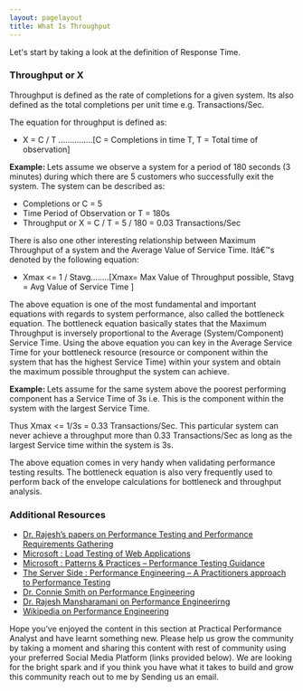 ```yaml
---
layout: pagelayout
title: What Is Throughput
---
```


Let's start by taking a look at the definition of Response Time. 

### Throughput or X

Throughput is defined as the rate of completions for a given system. Its also defined as the total completions per unit time e.g. Transactions/Sec.

The equation for throughput is defined as:

<p align="center">
  <ul>
    <li>
      X = C / T ...............[C = Completions in time T, T = Total time of observation]
    </li>
  </ul>
  
  <p>
    <strong>Example: </strong>Lets assume we observe a system for a period of 180 seconds (3 minutes) during which there are 5 customers who successfully exit the system. The system can be described as:
  </p>
  
  <ul>
    <li>
      Completions or C = 5
    </li>
    <li>
      Time Period of Observation or T = 180s
    </li>
    <li>
      Throughput or X = C / T = 5 / 180 = 0.03 Transactions/Sec
    </li>
  </ul>
  
  <p>
    There is also one other interesting relationship between Maximum Throughput of a system and the Average Value of Service Time. Itâ€™s denoted by the following equation:
  </p>
  
  <ul>
    <li>
      Xmax <= 1 / Stavg........[Xmax= Max Value of Throughput possible, Stavg = Avg Value of Service Time ]
    </li>
  </ul>
  
  <p>
    The above equation is one of the most fundamental and important equations with regards to system performance, also called the bottleneck equation. The bottleneck equation basically states that the Maximum Throughput is inversely proportional to the Average (System/Component) Service Time. Using the above equation you can key in the Average Service Time for your bottleneck resource (resource or component within the system that has the highest Service Time) within your system and obtain the maximum possible throughput the system can achieve.
  </p>
  
  <p>
    <strong>Example: </strong>Lets assume for the same system above the poorest performing component has a Service Time of 3s i.e. This is the component within the system with the largest Service Time.
  </p>
  
  <p>
    Thus Xmax <= 1/3s = 0.33 Transactions/Sec. This particular system can never achieve a throughput more than 0.33 Transactions/Sec as long as the largest Service time within the system is 3s.
  </p>
  
  <p>
    The above equation comes in very handy when validating performance testing results. The bottleneck equation is also very frequently used to perform back of the envelope calculations for bottleneck and throughput analysis.
  </p>
</p>


### Additional Resources

* [Dr. Rajesh’s papers on Performance Testing and Performance Requirements Gathering](https://sites.google.com/site/swperfengg/)
* [Microsoft : Load Testing of Web Applications](http://msdn.microsoft.com/en-us/library/bb924372.aspx)
* [Microsoft : Patterns & Practices – Performance Testing Guidance](http://perftesting.codeplex.com/wikipage?title=How%20To:%20Model%20the%20Workload%20for%20Web%20Applications)
* [The Server Side : Performance Engineering – A Practitioners approach to Performance Testing](http://www.theserverside.com/news/1363731/Performance-Engineering-a-Practitioners-Approach-to-Performance-Testing)
* [Dr. Connie Smith on Performance Engineering](http://www.perfeng.com)
* [Dr. Rajesh Mansharamani on Performance Engineerirng](https://sites.google.com/site/swperfengg/home)
* [Wikipedia on Performance Engineering](http://en.wikipedia.org/wiki/Performance_engineering)

Hope you’ve enjoyed the content in this section at Practical Performance Analyst and have learnt something new. Please help us grow the community by taking a moment and sharing this content with rest of community using your preferred Social Media Platform (links provided below). We are looking for the bright spark and if you think you have what it takes to build and grow this community reach out to me by Sending us an email. 

